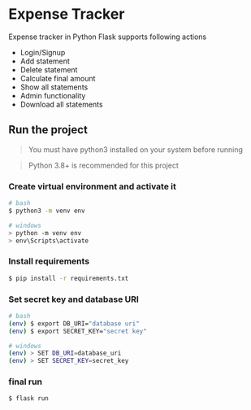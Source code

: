 # Expense Tracker

Expense tracker in Python Flask supports following actions

- Login/Signup
- Add statement
- Delete statement
- Calculate final amount
- Show all statements
- Admin functionality
- Download all statements

## Run the project

> You must have python3 installed on your system before running

> Python 3.8+ is recommended for this project

### Create virtual environment and activate it

```bash
# bash
$ python3 -m venv env

# windows
> python -m venv env
> env\Scripts\activate
```

### Install requirements

```bash
$ pip install -r requirements.txt
```

### Set secret key and database URI

```bash
# bash
(env) $ export DB_URI="database uri"
(env) $ export SECRET_KEY="secret key"

# windows
(env) > SET DB_URI=database_uri
(env) > SET SECRET_KEY=secret_key
```

### final run
```bash
$ flask run
```
